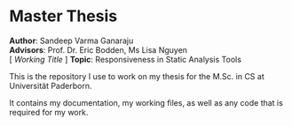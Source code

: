 # Master Thesis

**Author**: Sandeep Varma Ganaraju <br />
**Advisors**: Prof. Dr. Eric Bodden, Ms Lisa Nguyen <br />
[ *Working Title* ] **Topic**: Responsiveness in Static Analysis Tools <br />


This is the repository I use to work on my thesis for the M.Sc. in CS at Universität Paderborn.

It contains my documentation, my working files, as well as any code that is required for my work.
